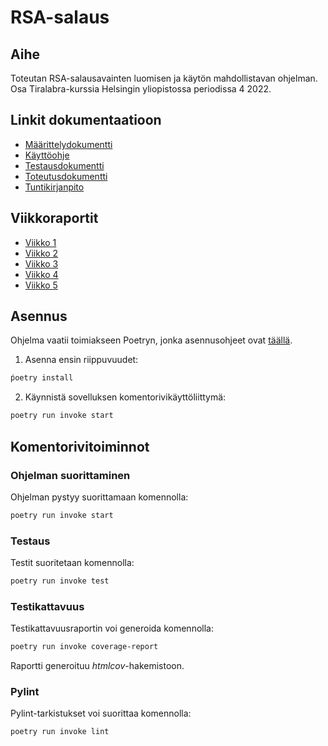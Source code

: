 # RSA-salaus
## Aihe
Toteutan RSA-salausavainten luomisen ja käytön mahdollistavan ohjelman. Osa Tiralabra-kurssia Helsingin yliopistossa periodissa 4 2022.


## Linkit dokumentaatioon
* [Määrittelydokumentti](https://github.com/nikolaipaukkonen/tiralabra2022/blob/main/dokumentaatio/maarittely.md)
* [Käyttöohje](https://github.com/nikolaipaukkonen/tiralabra2022/blob/main/dokumentaatio/kaytto-ohje.md)
* [Testausdokumentti](https://github.com/nikolaipaukkonen/tiralabra2022/blob/main/dokumentaatio/testaus.md)
* [Toteutusdokumentti](https://github.com/nikolaipaukkonen/tiralabra2022/blob/main/dokumentaatio/toteutus.md)
* [Tuntikirjanpito](https://github.com/nikolaipaukkonen/tiralabra2022/blob/main/dokumentaatio/tuntikirjanpito.md)

## Viikkoraportit
* [Viikko 1](https://github.com/nikolaipaukkonen/tiralabra2022/blob/main/dokumentaatio/viikkoraportti_1.md)
* [Viikko 2](https://github.com/nikolaipaukkonen/tiralabra2022/blob/main/dokumentaatio/viikkoraportti_2.md)
* [Viikko 3](https://github.com/nikolaipaukkonen/tiralabra2022/blob/main/dokumentaatio/viikkoraportti_3.md)
* [Viikko 4](https://github.com/nikolaipaukkonen/tiralabra2022/blob/main/dokumentaatio/viikkoraportti_4.md)
* [Viikko 5](https://github.com/nikolaipaukkonen/tiralabra2022/blob/main/dokumentaatio/viikkoraportti_5.md)

## Asennus
Ohjelma vaatii toimiakseen Poetryn, jonka asennusohjeet ovat [täällä](https://ohjelmistotekniikka-hy.github.io/python/viikko2#poetry-ja-riippuvuuksien-hallinta).

1. Asenna ensin riippuvuudet:
```bash
ṕoetry install
```

2. Käynnistä sovelluksen komentorivikäyttöliittymä:
```bash
poetry run invoke start
```

## Komentorivitoiminnot

### Ohjelman suorittaminen

Ohjelman pystyy suorittamaan komennolla:

```bash
poetry run invoke start
```

### Testaus

Testit suoritetaan komennolla:

```bash
poetry run invoke test
```

### Testikattavuus

Testikattavuusraportin voi generoida komennolla:

```bash
poetry run invoke coverage-report
```

Raportti generoituu _htmlcov_-hakemistoon.

### Pylint

Pylint-tarkistukset voi suorittaa komennolla:

```bash
poetry run invoke lint
``` 

